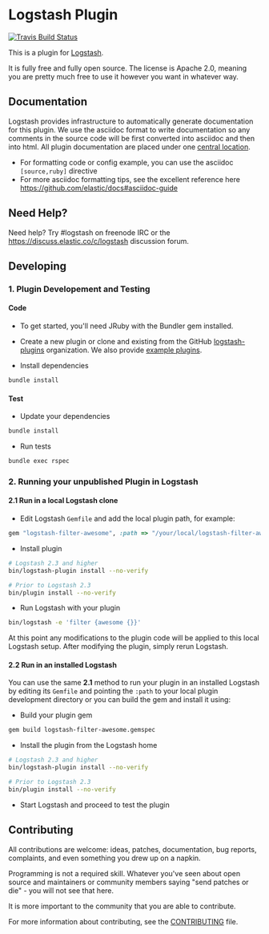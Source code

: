 # Logstash Plugin

[![Travis Build Status](https://travis-ci.com/logstash-plugins/logstash-filter-date.svg)](https://travis-ci.com/logstash-plugins/logstash-filter-date)

This is a plugin for [Logstash](https://github.com/elastic/logstash).

It is fully free and fully open source. The license is Apache 2.0, meaning you are pretty much free to use it however
you want in whatever way.

## Documentation

Logstash provides infrastructure to automatically generate documentation for this plugin. We use the asciidoc format to
write documentation so any comments in the source code will be first converted into asciidoc and then into html. All
plugin documentation are placed under one [central location](http://www.elastic.co/guide/en/logstash/current/).

- For formatting code or config example, you can use the asciidoc `[source,ruby]` directive
- For more asciidoc formatting tips, see the excellent reference here https://github.com/elastic/docs#asciidoc-guide

## Need Help?

Need help? Try #logstash on freenode IRC or the https://discuss.elastic.co/c/logstash discussion forum.

## Developing

### 1. Plugin Developement and Testing

#### Code

- To get started, you'll need JRuby with the Bundler gem installed.

- Create a new plugin or clone and existing from the GitHub [logstash-plugins](https://github.com/logstash-plugins)
  organization. We also provide [example plugins](https://github.com/logstash-plugins?query=example).

- Install dependencies

```sh
bundle install
```

#### Test

- Update your dependencies

```sh
bundle install
```

- Run tests

```sh
bundle exec rspec
```

### 2. Running your unpublished Plugin in Logstash

#### 2.1 Run in a local Logstash clone

- Edit Logstash `Gemfile` and add the local plugin path, for example:

```ruby
gem "logstash-filter-awesome", :path => "/your/local/logstash-filter-awesome"
```

- Install plugin

```sh
# Logstash 2.3 and higher
bin/logstash-plugin install --no-verify

# Prior to Logstash 2.3
bin/plugin install --no-verify

```

- Run Logstash with your plugin

```sh
bin/logstash -e 'filter {awesome {}}'
```

At this point any modifications to the plugin code will be applied to this local Logstash setup. After modifying the
plugin, simply rerun Logstash.

#### 2.2 Run in an installed Logstash

You can use the same **2.1** method to run your plugin in an installed Logstash by editing its `Gemfile` and pointing
the `:path` to your local plugin development directory or you can build the gem and install it using:

- Build your plugin gem

```sh
gem build logstash-filter-awesome.gemspec
```

- Install the plugin from the Logstash home

```sh
# Logstash 2.3 and higher
bin/logstash-plugin install --no-verify

# Prior to Logstash 2.3
bin/plugin install --no-verify

```

- Start Logstash and proceed to test the plugin

## Contributing

All contributions are welcome: ideas, patches, documentation, bug reports, complaints, and even something you drew up on
a napkin.

Programming is not a required skill. Whatever you've seen about open source and maintainers or community members
saying "send patches or die" - you will not see that here.

It is more important to the community that you are able to contribute.

For more information about contributing, see
the [CONTRIBUTING](https://github.com/elastic/logstash/blob/master/CONTRIBUTING.md) file.